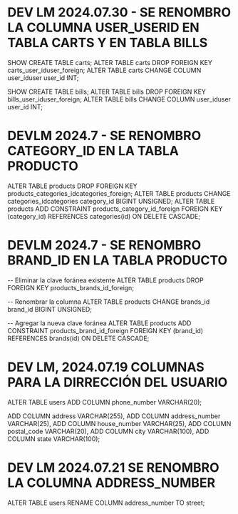
# DEV LM 2024.07.30 - SE RENOMBRO LA COLUMNA USER_USERID EN TABLA CARTS Y EN TABLA BILLS
SHOW CREATE TABLE carts;
ALTER TABLE carts DROP FOREIGN KEY carts_user_iduser_foreign;
ALTER TABLE carts CHANGE COLUMN user_iduser user_id INT;

SHOW CREATE TABLE bills;
ALTER TABLE bills DROP FOREIGN KEY bills_user_iduser_foreign;
ALTER TABLE bills CHANGE COLUMN user_iduser user_id INT;



# DEVLM 2024.7 - SE RENOMBRO CATEGORY_ID EN LA TABLA PRODUCTO 
ALTER TABLE products DROP FOREIGN KEY products_categories_idcategories_foreign;
ALTER TABLE products CHANGE categories_idcategories category_id BIGINT UNSIGNED;
ALTER TABLE products ADD CONSTRAINT products_category_id_foreign FOREIGN KEY (category_id) REFERENCES categories(id) ON DELETE CASCADE;

# DEVLM 2024.7 - SE RENOMBRO BRAND_ID EN LA TABLA PRODUCTO 
-- Eliminar la clave foránea existente
ALTER TABLE products DROP FOREIGN KEY products_brands_id_foreign;

-- Renombrar la columna
ALTER TABLE products CHANGE brands_id brand_id BIGINT UNSIGNED;

-- Agregar la nueva clave foránea
ALTER TABLE products ADD CONSTRAINT products_brand_id_foreign FOREIGN KEY (brand_id) REFERENCES brands(id) ON DELETE CASCADE;



# DEV LM, 2024.07.19 COLUMNAS PARA LA DIRRECCIÓN DEL USUARIO

ALTER TABLE users 
ADD COLUMN phone_number VARCHAR(20);

ADD COLUMN address VARCHAR(255),
ADD COLUMN address_number VARCHAR(25),
ADD COLUMN house_number VARCHAR(25),
ADD COLUMN postal_code VARCHAR(20),
ADD COLUMN city VARCHAR(100),
ADD COLUMN state VARCHAR(100);

# DEV LM 2024.07.21 SE RENOMBRO LA COLUMNA ADDRESS_NUMBER

ALTER TABLE users RENAME COLUMN address_number TO street;


